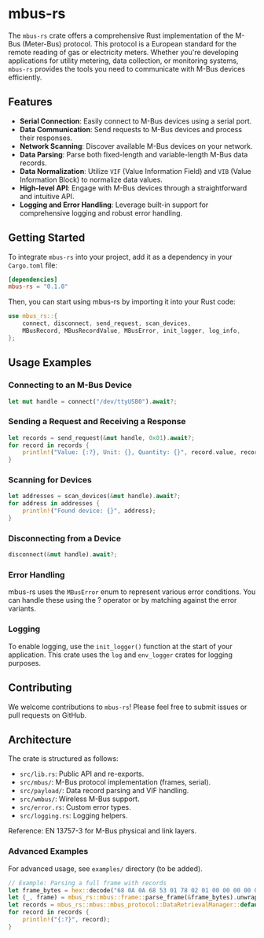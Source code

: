 # mbus-rs

The `mbus-rs` crate offers a comprehensive Rust implementation of the M-Bus (Meter-Bus) protocol. This protocol is a European standard for the remote reading of gas or electricity meters. Whether you're developing applications for utility metering, data collection, or monitoring systems, `mbus-rs` provides the tools you need to communicate with M-Bus devices efficiently.

## Features

- **Serial Connection**: Easily connect to M-Bus devices using a serial port.
- **Data Communication**: Send requests to M-Bus devices and process their responses.
- **Network Scanning**: Discover available M-Bus devices on your network.
- **Data Parsing**: Parse both fixed-length and variable-length M-Bus data records.
- **Data Normalization**: Utilize `VIF` (Value Information Field) and `VIB` (Value Information Block) to normalize data values.
- **High-level API**: Engage with M-Bus devices through a straightforward and intuitive API.
- **Logging and Error Handling**: Leverage built-in support for comprehensive logging and robust error handling.

## Getting Started

To integrate `mbus-rs` into your project, add it as a dependency in your `Cargo.toml` file:

```toml
[dependencies]
mbus-rs = "0.1.0"
```

Then, you can start using mbus-rs by importing it into your Rust code:

```rust
use mbus_rs::{
    connect, disconnect, send_request, scan_devices,
    MBusRecord, MBusRecordValue, MBusError, init_logger, log_info,
};
```

## Usage Examples

### Connecting to an M-Bus Device

```rust
let mut handle = connect("/dev/ttyUSB0").await?;
```

### Sending a Request and Receiving a Response

```rust
let records = send_request(&mut handle, 0x01).await?;
for record in records {
    println!("Value: {:?}, Unit: {}, Quantity: {}", record.value, record.unit, record.quantity);
}
```

### Scanning for Devices

```rust
let addresses = scan_devices(&mut handle).await?;
for address in addresses {
    println!("Found device: {}", address);
}
```

### Disconnecting from a Device

```rust
disconnect(&mut handle).await?;
```

### Error Handling

mbus-rs uses the `MBusError` enum to represent various error conditions. You can handle these using the ? operator or by matching against the error variants.

### Logging

To enable logging, use the `init_logger()` function at the start of your application. This crate uses the `log` and `env_logger` crates for logging purposes.

## Contributing

We welcome contributions to `mbus-rs`! Please feel free to submit issues or pull requests on GitHub.

## Architecture

The crate is structured as follows:

- `src/lib.rs`: Public API and re-exports.
- `src/mbus/`: M-Bus protocol implementation (frames, serial).
- `src/payload/`: Data record parsing and VIF handling.
- `src/wmbus/`: Wireless M-Bus support.
- `src/error.rs`: Custom error types.
- `src/logging.rs`: Logging helpers.

Reference: EN 13757-3 for M-Bus physical and link layers.

### Advanced Examples

For advanced usage, see `examples/` directory (to be added).

```rust
// Example: Parsing a full frame with records
let frame_bytes = hex::decode("68 0A 0A 68 53 01 78 02 01 00 00 00 00 00 00 00 00 54 16").unwrap();
let (_, frame) = mbus_rs::mbus::frame::parse_frame(&frame_bytes).unwrap();
let records = mbus_rs::mbus::mbus_protocol::DataRetrievalManager::default().parse_records(&frame).unwrap();
for record in records {
    println!("{:?}", record);
}
```
